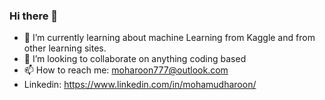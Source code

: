 ### Hi there 👋

- 🔭 I’m currently learning about machine Learning from Kaggle and from other learning sites.
- 👯 I’m looking to collaborate on anything coding based
- 📫 How to reach me: moharoon777@outlook.com
- Linkedin: https://www.linkedin.com/in/mohamudharoon/
<!-- - ⚡ Fun fact: I have a background of Electronic Engineering -->
<!--
**MoHaroon777/MoHaroon777** is a ✨ _special_ ✨ repository because its `README.md` (this file) appears on your GitHub profile.

Here are some ideas to get you started:


- 🤔 I’m looking for help with Kaggle Competition and partnership with competitions
-->
